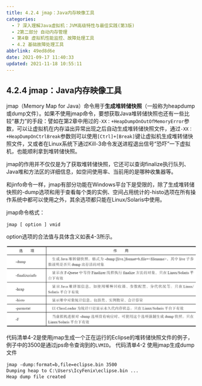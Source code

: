 ```yaml
---
title: 4.2.4 jmap：Java内存映像工具
categories: 
  - 7 深入理解Java虛拟机：JVM高级特性与最佳实践(第3版)
  - 2第二部分 自动内存管理
  - 第4章 虚拟机性能监控、故障处理工具
  - 4.2 基础故障处理工具
abbrlink: 49ed8d6e
date: 2021-09-17 11:40:33
updated: 2021-11-18 10:55:11
---
```

## 4.2.4 jmap：Java内存映像工具
jmap（Memory Map for Java）命令用于**生成堆转储快照**（一般称为heapdump或dump文件）。如果不使用jmap命令，要想获取Java堆转储快照也还有一些比较“暴力”的手段：譬如在第2章中用过的`-XX：+HeapDumpOnOutOfMemoryError`参数，可以让虚拟机在内存溢出异常出现之后自动生成堆转储快照文件，通过`-XX：+HeapDumpOnCtrlBreak`参数则可以使用`[Ctrl]+[Break]`键让虚拟机生成堆转储快照文件，又或者在Linux系统下通过Kill-3命令发送进程退出信号“恐吓”一下虚拟机，也能顺利拿到堆转储快照。

jmap的作用并不仅仅是为了获取堆转储快照，它还可以查询finalize执行队列、Java堆和方法区的详细信息，如空间使用率、当前用的是哪种收集器等。

和jinfo命令一样，jmap有部分功能在Windows平台下是受限的，除了生成堆转储快照的-dump选项和用于查看每个类的实例、空间占用统计的-histo选项在所有操作系统中都可以使用之外，其余选项都只能在Linux/Solaris中使用。

jmap命令格式：
```
jmap [ option ] vmid
```
option选项的合法值与具体含义如表4-3所示。

![image-20210917112835416](https://raw.githubusercontent.com/lanlan2017/images/master/Blog/2021/09/20210917112835.png)

代码清单4-2是使用jmap生成一个正在运行的Eclipse的堆转储快照文件的例子，例子中的3500是通过jps命令查询到的`LVMID`。
代码清单4-2 使用jmap生成dump文件
```
jmap -dump:format=b,file=eclipse.bin 3500
Dumping heap to C:\Users\IcyFenix\eclipse.bin ...
Heap dump file created
```
